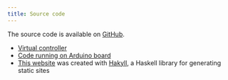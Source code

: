 ```yaml
---
title: Source code
---
```



The source code is available on [GitHub](http://github.com/pa00k).

* [Virtual controller](https://github.com/Pa00k/pa00k-controller)
* [Code running on Arduino board](https://github.com/Pa00k/Arduino)
* [This website](https://github.com/Pa00k/pa00k-site) was created with [Hakyll](http://jaspervdj.be/hakyll/), a Haskell library for generating static sites
